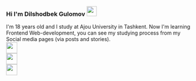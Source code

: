 ### Hi I'm Dilshodbek Gulomov <img src="https://media1.giphy.com/media/hvRJCLFzcasrRAia7z/giphy.gif" width="27px">

I'm 18 years old and I study at Ajou University in Tashkent. Now I'm learning Frontend Web-development, you can see my studying process from my Social media pages (via posts and stories). <br>
<a href="http://www.instagram.com/dilshodbek_gulomov" display="inline">
  <img src="http://assets.stickpng.com/images/580b57fcd9996e24bc43c521.png" width="30px">  
</a>
<a href="http://www.instagram.com/dilshodbek_gulomov" display="inline">
  <img src="http://assets.stickpng.com/images/580b57fcd9996e24bc43c521.png" width="30px">  
</a>
<a href="http://www.instagram.com/dilshodbek_gulomov">
  <img src="http://assets.stickpng.com/images/580b57fcd9996e24bc43c521.png" width="30px">  
</a>



















<!--
**Dilshodjon2004/Dilshodjon2004** is a ✨ _special_ ✨ repository because its `README.md` (this file) appears on your GitHub profile.

Here are some ideas to get you started:

- 🔭 I’m currently working on ...
- 🌱 I’m currently learning ...
- 👯 I’m looking to collaborate on ...
- 🤔 I’m looking for help with ...
- 💬 Ask me about ...
- 📫 How to reach me: ...
- 😄 Pronouns: ...
- ⚡ Fun fact: ...
-->
